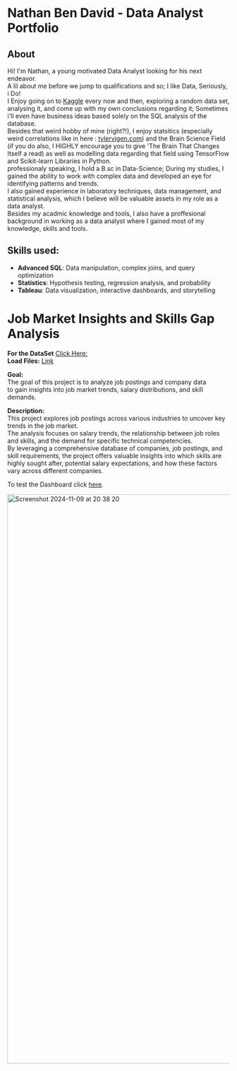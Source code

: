 # Nathan Ben David - Data Analyst Portfolio
## About

Hi! I'm Nathan, a young motivated Data Analyst looking for his next endeavor.<br>A lil about me before we jump to qualifications and so;
I like Data, Seriously, i Do!<br>
I Enjoy going on to [Kaggle](https://www.kaggle.com/learn) every now and then, exploring a random data set,
analysing it, and come up with my own conclusions regarding it; Sometimes i'll even have business ideas based solely on the SQL analysis of the database.<br>
Besides that weird hobby of mine (right?!), I enjoy statsitics (especially weird correlations like in here : [tylervigen.com](https://www.tylervigen.com/spurious-correlations))
and the Brain Science Field (if you do also, I HIGHLY encourage you to give 'The Brain That Changes Itself a read) as well as modelling data regarding that field using TensorFlow and Scikit-learn Libraries in Python.<br>
professionaly speaking, I hold a B.sc in Data-Science; During my studies, I gained the ability to work with complex data and developed an eye for identifying patterns and trends.<br> I also gained experience in laboratory techniques, data management, and statistical analysis, which I believe will be valuable assets in my role as a data analyst.<br>
Besides my acadmic knowledge and tools, I also have a proffesional background in working as a data analyst where I gained most of my knowledge, skills and tools.
## Skills used:
- **Advanced SQL**: Data manipulation, complex joins, and query optimization
- **Statistics**: Hypothesis testing, regression analysis, and probability
- **Tableau**: Data visualization, interactive dashboards, and storytelling

# Job Market Insights and Skills Gap Analysis<br>
  **For the DataSet** [Click Here:](https://drive.google.com/drive/folders/1moeWYoUtUklJO6NJdWo9OV8zWjRn0rjN)
 <br>
**Load Files:** [Link](https://github.com/Natan93100/SQL_Project_2024/tree/main/Job%20Market%20Insights%20and%20Skills%20Gap%20Analysis/sql_Project_Business_2024/load)<br>

**Goal:**<br>
The goal of this project is to analyze job postings and company data<br> to gain insights into job market trends, salary distributions,          and skill demands.<br>

**Description:**<br> 
This project explores job postings across various industries to uncover key trends in the job market.<br> The analysis focuses on salary trends, the relationship between job roles and skills, and the demand for specific technical competencies.<br> By leveraging a comprehensive database of companies, job postings, and skill requirements, the project offers valuable insights into which skills are highly sought after, potential salary expectations, and how these factors vary across different companies.<br>

To test the Dashboard click [here](https://public.tableau.com/app/profile/nathan.ben.david4713/viz/SalesDashBoard2024/SalesDashBoard).

  <img width="1290" alt="Screenshot 2024-11-09 at 20 38 20" src="https://github.com/user-attachments/assets/b0058130-67e9-46ed-bc6c-35aab0ce8d63">



